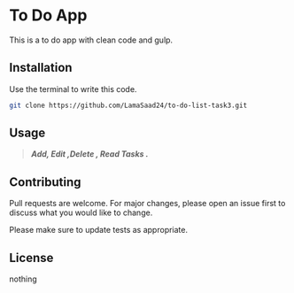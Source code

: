 # To Do App

This is a to do app with clean code and gulp.

## Installation

Use the terminal to write this code.

```bash
git clone https://github.com/LamaSaad24/to-do-list-task3.git
```

## Usage
> ***Add, Edit ,Delete , Read Tasks .***

## Contributing

Pull requests are welcome. For major changes, please open an issue first
to discuss what you would like to change.

Please make sure to update tests as appropriate.

## License

nothing
